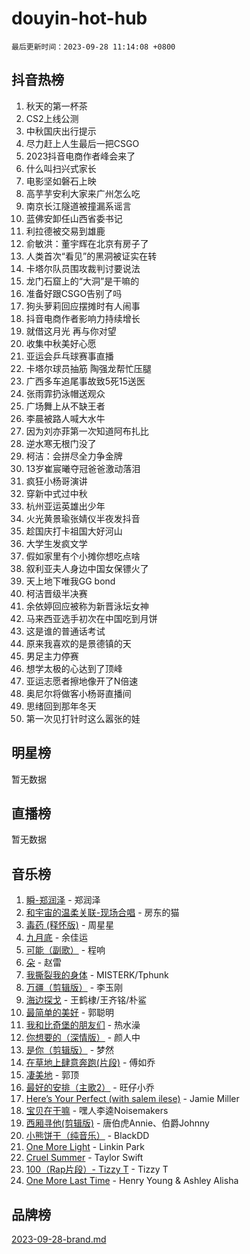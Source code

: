 # douyin-hot-hub

`最后更新时间：2023-09-28 11:14:08 +0800`

## 抖音热榜

1. 秋天的第一杯茶
1. CS2上线公测
1. 中秋国庆出行提示
1. 尽力赶上人生最后一把CSGO
1. 2023抖音电商作者峰会来了
1. 什么叫扫兴式家长
1. 电影坚如磐石上映
1. 高芋芋安利大家来广州怎么吃
1. 南京长江隧道被撞漏系谣言
1. 蓝佛安卸任山西省委书记
1. 利拉德被交易到雄鹿
1. 俞敏洪：董宇辉在北京有房子了
1. 人类首次“看见”的黑洞被证实在转
1. 卡塔尔队员围攻裁判讨要说法
1. 龙门石窟上的“大洞”是干嘛的
1. 准备好跟CSGO告别了吗
1. 狗头萝莉回应摆摊时有人闹事
1. 抖音电商作者影响力持续增长
1. 就借这月光 再与你对望
1. 收集中秋美好心愿
1. 亚运会乒乓球赛事直播
1. 卡塔尔球员抽筋 陶强龙帮忙压腿
1. 广西多车追尾事故致5死15送医
1. 张雨霏扔泳帽送观众
1. 广场舞上从不缺王者
1. 李晨被路人喊大水牛
1. 因为刘亦菲第一次知道阿布扎比
1. 逆水寒无根门没了
1. 柯洁：会拼尽全力争金牌
1. 13岁崔宸曦夺冠爸爸激动落泪
1. 疯狂小杨哥演讲
1. 穿新中式过中秋
1. 杭州亚运英雄出少年
1. 火光黄景瑜张婧仪半夜发抖音
1. 趁国庆打卡祖国大好河山
1. 大学生发疯文学
1. 假如家里有个小摊你想吃点啥
1. 叙利亚夫人身边中国女保镖火了
1. 天上地下唯我GG bond
1. 柯洁晋级半决赛
1. 余依婷回应被称为新晋泳坛女神
1. 马来西亚选手初次在中国吃到月饼
1. 这是谁的普通话考试
1. 原来我喜欢的是景德镇的天
1. 男足主力停赛
1. 想学太极的心达到了顶峰
1. 亚运志愿者擦地像开了N倍速
1. 奥尼尔将做客小杨哥直播间
1. 思绪回到那年冬天
1. 第一次见打针时这么嚣张的娃

## 明星榜

暂无数据

## 直播榜

暂无数据

## 音乐榜

1. [瞬-郑润泽](https://sf3-cdn-tos.douyinstatic.com/obj/tos-cn-ve-2774/oYXHIohzvbNAzBhHgyksWpRM4bfkDsBdBDAynw) - 郑润泽
1. [和宇宙的温柔关联-现场合唱](https://sf3-cdn-tos.douyinstatic.com/obj/tos-cn-ve-2774/o0hONGDYQBgk0e5bqDeQOonVmncA6tC2nBwZLT) - 房东的猫
1. [毒药 (释怀版)](https://sf6-cdn-tos.douyinstatic.com/obj/tos-cn-ve-2774/oYILMEAzspdZBIzy4frJNB8ZHPHWAhiwowd4Ad) - 周星星
1. [九月底](https://sf3-cdn-tos.douyinstatic.com/obj/tos-cn-ve-2774/oMfewG4PDTFhF8iz3OGQ7ABH5i6fCgnMaoCbzZ) - 余佳运
1. [可能（副歌）](https://sf6-cdn-tos.douyinstatic.com/obj/tos-cn-ve-2774/cde1731888894259b333569393c2fb51) - 程响
1. [朵](https://sf3-cdn-tos.douyinstatic.com/obj/tos-cn-ve-2774/932f5bdfcd7c47b880525e92ab8a4999) - 赵雷
1. [我撕裂我的身体](https://sf3-cdn-tos.douyinstatic.com/obj/tos-cn-ve-2774/o0cWZzf7vIzpjLQBHPXwtFhMxYUvsP8AoC8EgA) - MISTERK/Tphunk
1. [万疆（剪辑版）](https://sf3-cdn-tos.douyinstatic.com/obj/tos-cn-ve-2774/ooG7oVgFlDTelKCjCsTTobQvbdtj1BBQXnfZd8) - 李玉刚
1. [海边探戈](https://sf3-cdn-tos.douyinstatic.com/obj/tos-cn-ve-2774/os9gE0VQCGqt6VQkZDyBBYvfSDY0QFe3vVmubn) - 王鹤棣/王齐铭/朴鲨
1. [最简单的美好](https://sf3-cdn-tos.douyinstatic.com/obj/tos-cn-ve-2774/a3623594908d4f208709c19c9584f981) - 郭聪明
1. [我和比奇堡的朋友们](https://sf6-cdn-tos.douyinstatic.com/obj/tos-cn-ve-2774/f0505db981ea4a6d91453a15924a82aa) - 热水澡
1. [你想要的（深情版）](https://sf6-cdn-tos.douyinstatic.com/obj/tos-cn-ve-2774/oIMnk8GFpoYUtBP39qsBLeMCDPQxxYcI4gbeZS) - 颜人中
1. [是你（剪辑版）](https://sf3-cdn-tos.douyinstatic.com/obj/tos-cn-ve-2774/46019dae783c4c969944217fe1cfafc4) - 梦然
1. [在草地上肆意奔跑(片段)](https://sf3-cdn-tos.douyinstatic.com/obj/tos-cn-ve-2774/8831d494742f45dabdfa8adb8b817259) - 傅如乔
1. [凄美地](https://sf3-cdn-tos.douyinstatic.com/obj/tos-cn-ve-2774/oshF4RgFMhmTSa4jCaHNUXI0NetFtBBQBzBZdf) - 郭顶
1. [最好的安排（主歌2）](https://sf3-cdn-tos.douyinstatic.com/obj/tos-cn-ve-2774/oMMZX1DuHpMwgoDztBmZswgQnbCeeANZxBHkFY) - 旺仔小乔
1. [Here’s Your Perfect (with salem ilese)](https://sf6-cdn-tos.douyinstatic.com/obj/tos-cn-ve-2774/076b1576c6c546598f803fe53da388a7) - Jamie Miller
1. [宝贝在干嘛](https://sf3-cdn-tos.douyinstatic.com/obj/tos-cn-ve-2774/okW4hBCfJI5B2ZEgTCtikhMW7IafzNrBQIYkpJ) - 嘿人李逵Noisemakers
1. [西厢寻他(剪辑版)](https://sf3-cdn-tos.douyinstatic.com/obj/tos-cn-ve-2774/oUsAVfAQKlRNxEv5qxvIB8o5qmIWUcXbzJKJhw) - 唐伯虎Annie、伯爵Johnny
1. [小熊饼干（纯音乐）](https://sf3-cdn-tos.douyinstatic.com/obj/tos-cn-ve-2774/c25d7893334c4ded99a2ae09f9e2a7d6) - BlackDD
1. [One More Light](https://sf6-cdn-tos.douyinstatic.com/obj/tos-cn-ve-2774/okIBCInhecoGOE5h6ZvqCBYtfXCIMQEbgkRKgD) - Linkin Park
1. [Cruel Summer](https://sf3-cdn-tos.douyinstatic.com/obj/tos-cn-ve-2774/b35ad770e6d4495abefaa493fa46b555) - Taylor Swift
1. [100（Rap片段）- Tizzy T](https://sf6-cdn-tos.douyinstatic.com/obj/tos-cn-ve-2774/f3d21de5ab834c0f9bb7443c06f73d04) - Tizzy T
1. [One More Last Time](https://sf6-cdn-tos.douyinstatic.com/obj/tos-cn-ve-2774/oAzTlo0LUAdCAIhjktsKWcLAEUKmZwGcOoB1fy) - Henry Young & Ashley Alisha

## 品牌榜

[2023-09-28-brand.md](2023-09-28-brand.md)

